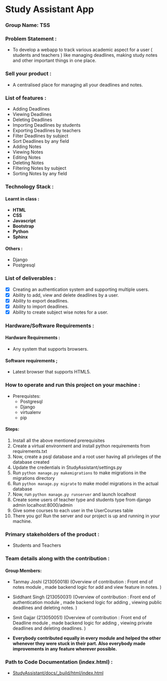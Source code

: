 # Study Assistant App
### Group Name: TSS


### Problem Statement :
- To develop a webapp to track various academic aspect for a user ( students and teachers ) like managing deadlines, making study notes and other important things in one place.

### Sell your product :
- A centralised place for managing all your deadlines and notes. 

### List of features :

- Adding Deadlines 
- Viewing Deadlines  
- Deleting Deadlines 
- Importing Deadlines by students 
- Exporting Deadlines by teachers 
- Filter Deadlines by subject 
- Sort Deadlines by any field
- Adding Notes 
- Viewing Notes 
- Editing Notes
- Deleting Notes 
- Filtering Notes by subject  
- Sorting Notes by any field

### Technology Stack :

#### Learnt in class : 
- **HTML**
- **CSS**  
- **Javascript** 
- **Bootstrap**
- **Python** 
- **Sphinx**

#### Others :
- Django
- Postgresql



### List of deliverables :
- [x] Creating an authentication system and supporting multiple users.  
- [x] Ability to add, view and delete deadlines by a user.
- [x] Ability to export deadlines.
- [x] Ability to import deadlines.
- [x] Ability to create subject wise notes for a user.

### Hardware/Software Requirements :

#### Hardware Requirements : 
- Any system that supports browsers.

#### Software requirements ; 
- Latest browser that supports HTML5.

### How to operate and run this project on your machine :
- Prerequistes:
	- Postgresql
	- Django
	- virtualenv
	- pip

#### Steps:
1. Install all the above mentioned prerequisites
2. Create a virtual environment and install python requirements from requirements.txt
3. Now, create a psql database and a root user having all privileges of the database created
4. Update the credentials in StudyAssistant/settings.py
5. Run `python manage.py makemigrations` to make migrations in the migrations directory
6. Run `python manage.py migrate` to make model migrations in the actual database
7. Now, run `python manage.py runserver` and launch localhost
8. Create some users of teacher type and students type from django admin localhost:8000/admin
9. Give some courses to each user in the UserCourses table
10. There you go! Run the server and our project is up and running in your machine.

### Primary stakeholders of the product :
- Students and Teachers 

### Team details along with the contribution :
#### Group Members:
- Tanmay Joshi (213050018) (Overview of contribution : Front end of notes module , made backend logic for add and view feature in notes. )
- Siddhant Singh (213050031) (Overview of contribution : Front end of authentication module , made backend logic for adding , viewing public deadlines and deleting notes. ) 
- Smit Gajjar (213050051) (Overview of contribution : Front end of Deadline module , made backend logic for adding , viewing private deadlines and deleting deadlines. )

- __Everybody contributed equally in every module and helped the other whenever they were stuck in their part. Also everybody made improvements in any feature wherever possible.__ 

### Path to Code Documentation (index.html) : 
- [StudyAssistant/docs/_build/html/index.html](StudyAssistant/docs/_build/html/index.html)

